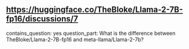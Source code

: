 ## https://huggingface.co/TheBloke/Llama-2-7B-fp16/discussions/7

contains_question: yes
question_part: What is the difference between TheBloke/Llama-2-7B-fp16 and meta-llama/Llama-2-7b?